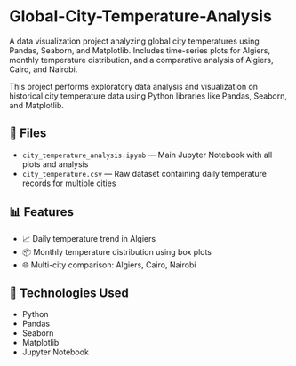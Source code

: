 # Global-City-Temperature-Analysis
A data visualization project analyzing global city temperatures using Pandas, Seaborn, and Matplotlib. Includes time-series plots for Algiers, monthly temperature distribution, and a comparative analysis of Algiers, Cairo, and Nairobi. 


This project performs exploratory data analysis and visualization on historical city temperature data using Python libraries like Pandas, Seaborn, and Matplotlib.

## 📁 Files

- `city_temperature_analysis.ipynb` — Main Jupyter Notebook with all plots and analysis
- `city_temperature.csv` — Raw dataset containing daily temperature records for multiple cities

## 📊 Features

- 📈 Daily temperature trend in Algiers
- 📦 Monthly temperature distribution using box plots
- 🌐 Multi-city comparison: Algiers, Cairo, Nairobi

## 🧪 Technologies Used

- Python
- Pandas
- Seaborn
- Matplotlib
- Jupyter Notebook

